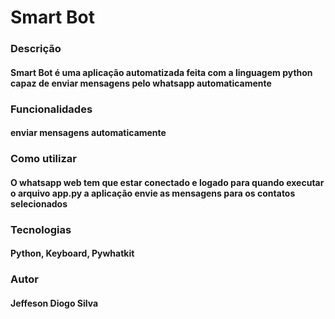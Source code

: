 # <h1>Smart Bot</h1>


### Descrição
#### Smart Bot é uma aplicação automatizada feita com a linguagem python capaz de enviar mensagens pelo whatsapp automaticamente

### Funcionalidades 
#### enviar mensagens automaticamente




### Como utilizar
#### O whatsapp web tem que estar conectado e logado para quando executar o arquivo app.py a aplicação envie as mensagens para os contatos selecionados

### Tecnologias
#### Python, Keyboard, Pywhatkit

### Autor 
#### Jeffeson Diogo Silva


